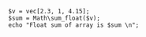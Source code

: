```basic-usage.hack
$v = vec[2.3, 1, 4.15];
$sum = Math\sum_float($v);
echo "Float sum of array is $sum \n";
```
